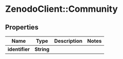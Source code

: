 # ZenodoClient::Community

## Properties
Name | Type | Description | Notes
------------ | ------------- | ------------- | -------------
**identifier** | **String** |  | 


